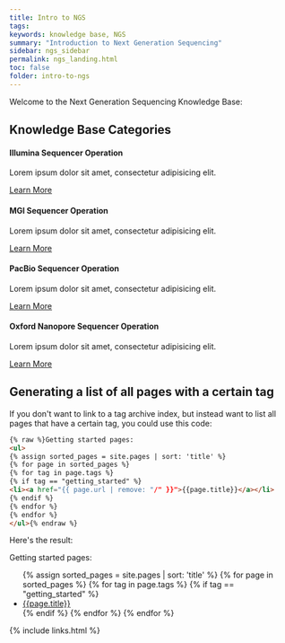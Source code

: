 ```yaml
---
title: Intro to NGS
tags: 
keywords: knowledge base, NGS
summary: "Introduction to Next Generation Sequencing"
sidebar: ngs_sidebar
permalink: ngs_landing.html
toc: false
folder: intro-to-ngs
---
```


Welcome to the Next Generation Sequencing Knowledge Base:

<div class="row">
         <div class="col-lg-12">
             <h2 class="page-header">Knowledge Base Categories</h2>
         </div>
         <div class="col-md-3 col-sm-6">
             <div class="panel panel-default text-center">
                 <div class="panel-heading">
                     <span class="fa-stack fa-5x">
                           <i class="fa fa-circle fa-stack-2x text-primary"></i>
                           <i class="fa fa-flask fa-stack-1x fa-inverse"></i>
                     </span>
                 </div>
                 <div class="panel-body">
                     <h4>Illumina Sequencer Operation</h4>
                     <p>Lorem ipsum dolor sit amet, consectetur adipisicing elit.</p>
                     <a href="tag_getting_started.html" class="btn btn-primary">Learn More</a>
                 </div>
             </div>
         </div>
         <div class="col-md-3 col-sm-6">
             <div class="panel panel-default text-center">
                 <div class="panel-heading">
                     <span class="fa-stack fa-5x">
                           <i class="fa fa-circle fa-stack-2x text-primary"></i>
                           <i class="fa fa-ship fa-stack-1x fa-inverse"></i>
                     </span>
                 </div>
                 <div class="panel-body">
                     <h4>MGI Sequencer Operation</h4>
                     <p>Lorem ipsum dolor sit amet, consectetur adipisicing elit.</p>
                     <a href="tag_navigation.html" class="btn btn-primary">Learn More</a>
                 </div>
             </div>
         </div>
         <div class="col-md-3 col-sm-6">
             <div class="panel panel-default text-center">
                 <div class="panel-heading">
                     <span class="fa-stack fa-5x">
                           <i class="fa fa-circle fa-stack-2x text-primary"></i>
                           <i class="fa fa-diamond fa-stack-1x fa-inverse"></i>
                     </span>
                 </div>
                 <div class="panel-body">
                     <h4>PacBio Sequencer Operation</h4>
                     <p>Lorem ipsum dolor sit amet, consectetur adipisicing elit.</p>
                     <a href="tag_single_sourcing.html" class="btn btn-primary">Learn More</a>
                 </div>
             </div>
         </div>
         <div class="col-md-3 col-sm-6">
             <div class="panel panel-default text-center">
                 <div class="panel-heading">
                     <span class="fa-stack fa-5x">
                           <i class="fa fa-circle fa-stack-2x text-primary"></i>
                           <i class="fa fa-recycle fa-stack-1x fa-inverse"></i>
                     </span>
                 </div>
                 <div class="panel-body">
                     <h4>Oxford Nanopore Sequencer Operation</h4>
                     <p>Lorem ipsum dolor sit amet, consectetur adipisicing elit.</p>
                     <a href="tag_formatting.html" class="btn btn-primary">Learn More</a>
                 </div>
             </div>
         </div>
</div>


## Generating a list of all pages with a certain tag

If you don't want to link to a tag archive index, but instead want to list all pages that have a certain tag, you could use this code:

```html
{% raw %}Getting started pages:
<ul>
{% assign sorted_pages = site.pages | sort: 'title' %}
{% for page in sorted_pages %}
{% for tag in page.tags %}
{% if tag == "getting_started" %}
<li><a href="{{ page.url | remove: "/" }}">{{page.title}}</a></li>
{% endif %}
{% endfor %}
{% endfor %}
</ul>{% endraw %}
```

Here's the result:

Getting started pages:

<ul>
{% assign sorted_pages = site.pages | sort: 'title' %}
{% for page in sorted_pages %}
{% for tag in page.tags %}
{% if tag == "getting_started" %}
<li><a href="{{ page.url | remove: "/"}}">{{page.title}}</a></li>
{% endif %}
{% endfor %}
{% endfor %}
</ul>

{% include links.html %}
